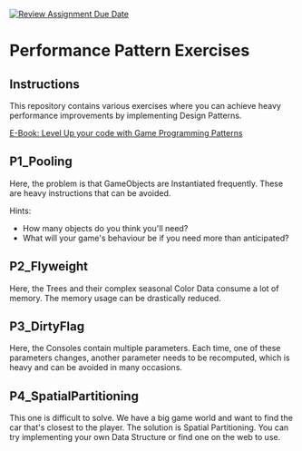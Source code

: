 [![Review Assignment Due Date](https://classroom.github.com/assets/deadline-readme-button-24ddc0f5d75046c5622901739e7c5dd533143b0c8e959d652212380cedb1ea36.svg)](https://classroom.github.com/a/A8cq6aN_)
# Performance Pattern Exercises

## Instructions

This repository contains various exercises where you can achieve heavy performance improvements by implementing Design Patterns.

[E-Book: Level Up your code with Game Programming Patterns](https://resources.unity.com/games/level-up-your-code-with-game-programming-patterns)

## P1_Pooling

Here, the problem is that GameObjects are Instantiated frequently. These are heavy instructions that can be avoided.

Hints:
- How many objects do you think you'll need?
- What will your game's behaviour be if you need more than anticipated?

## P2_Flyweight

Here, the Trees and their complex seasonal Color Data consume a lot of memory. The memory usage can be drastically reduced.

## P3_DirtyFlag

Here, the Consoles contain multiple parameters. Each time, one of these parameters changes, another parameter needs to be recomputed, which is heavy and can be avoided in many occasions.

## P4_SpatialPartitioning

This one is difficult to solve. We have a big game world and want to find the car that's closest to the player. The solution is Spatial Partitioning. You can try implementing your own Data Structure or find one on the web to use.